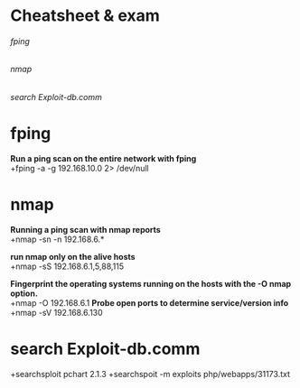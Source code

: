 # Cheatsheet & exam

###### fping
###### nmap 
###### search Exploit-db.comm

# fping
  **Run a ping scan on the entire network with fping**<br>
     +fping -a -g 192.168.10.0 2> /dev/null

# nmap 
 **Running a ping scan with nmap reports**<br>
   +nmap -sn -n 192.168.6.* 

 **run nmap only on the alive hosts**<br>
   +nmap -sS 192.168.6.1,5,88,115 

 **Fingerprint the operating systems running on the hosts with the -O nmap option.**<br>
   +nmap -O 192.168.6.1 
 **Probe open ports to determine service/version info**
   +nmap -sV 192.168.6.130

# search Exploit-db.comm
   +searchsploit pchart 2.1.3
   +searchspoit -m exploits php/webapps/31173.txt

